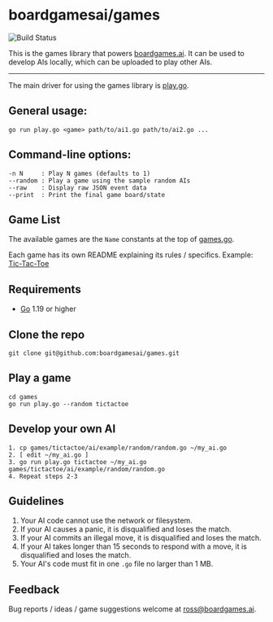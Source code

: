 # boardgamesai/games

![Build Status](https://travis-ci.com/boardgamesai/games.svg?branch=master)

This is the games library that powers [boardgames.ai](https://boardgames.ai). It can be used to develop AIs locally, which can be uploaded to play other AIs.

---

The main driver for using the games library is [play.go](https://github.com/boardgamesai/games/blob/master/play.go).

## General usage:
```
go run play.go <game> path/to/ai1.go path/to/ai2.go ...
```

## Command-line options:
```
-n N     : Play N games (defaults to 1)
--random : Play a game using the sample random AIs
--raw    : Display raw JSON event data
--print  : Print the final game board/state
```

## Game List
The available games are the `Name` constants at the top of [games.go](https://github.com/boardgamesai/games/blob/master/game/games.go).

Each game has its own README explaining its rules / specifics. Example: [Tic-Tac-Toe](https://github.com/boardgamesai/games/tree/master/tictactoe)

## Requirements
* [Go](https://go.dev) 1.19 or higher

## Clone the repo
```
git clone git@github.com:boardgamesai/games.git
```

## Play a game
```
cd games
go run play.go --random tictactoe
```

## Develop your own AI
```
1. cp games/tictactoe/ai/example/random/random.go ~/my_ai.go
2. [ edit ~/my_ai.go ]
3. go run play.go tictactoe ~/my_ai.go games/tictactoe/ai/example/random/random.go
4. Repeat steps 2-3
```

## Guidelines
1. Your AI code cannot use the network or filesystem.
1. If your AI causes a panic, it is disqualified and loses the match.
1. If your AI commits an illegal move, it is disqualified and loses the match.
1. If your AI takes longer than 15 seconds to respond with a move, it is disqualified and loses the match.
1. Your AI's code must fit in one `.go` file no larger than 1 MB.

## Feedback
Bug reports / ideas / game suggestions welcome at ross@boardgames.ai.